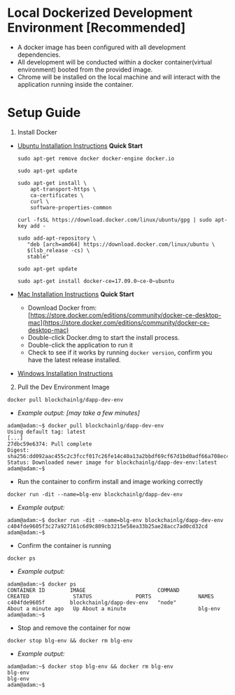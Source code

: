 # Local Dockerized Development Environment [Recommended]
- A docker image has been configured with all development dependencies.
- All development will be conducted within a docker container(virtual environment) booted from the provided image.
- Chrome will be installed on the local machine and will interact with the application running inside the container.

# Setup Guide
1. Install Docker
- [Ubuntu Installation Instructions](https://www.digitalocean.com/community/tutorials/how-to-install-and-use-docker-on-ubuntu-16-04)
  __Quick Start__
  ```
  sudo apt-get remove docker docker-engine docker.io

  sudo apt-get update

  sudo apt-get install \
      apt-transport-https \
      ca-certificates \
      curl \
      software-properties-common

  curl -fsSL https://download.docker.com/linux/ubuntu/gpg | sudo apt-key add -

  sudo add-apt-repository \
     "deb [arch=amd64] https://download.docker.com/linux/ubuntu \
     $(lsb_release -cs) \
     stable"

  sudo apt-get update

  sudo apt-get install docker-ce=17.09.0~ce-0~ubuntu
  ```
- [Mac Installation Instructions](https://www.docker.com/docker-mac)
  __Quick Start__
  - Download Docker from: [https://store.docker.com/editions/community/docker-ce-desktop-mac](https://store.docker.com/editions/community/docker-ce-desktop-mac)
  - Double-click Docker.dmg to start the install process.
  - Double-click the application to run it
  - Check to see if it works by running `docker version`, confirm you have the latest release installed.

- [Windows Installation Instructions](https://www.docker.com/docker-windows)

2. Pull the Dev Environment Image
```
docker pull blockchainlg/dapp-dev-env
```
- *Example output: [may take a few minutes]*
```
adam@adam:~$ docker pull blockchainlg/dapp-dev-env
Using default tag: latest
[...]
27dbc59e6374: Pull complete
Digest: sha256:dd092aac455c2c3fccf017c26fe14c40a13a2bbdf69cf67d1bd0adf66a708ec4
Status: Downloaded newer image for blockchainlg/dapp-dev-env:latest
adam@adam:~$
```
- Run the container to confirm install and image working correctly
```
docker run -dit --name=blg-env blockchainlg/dapp-dev-env
```
- *Example output:*
```
adam@adam:~$ docker run -dit --name=blg-env blockchainlg/dapp-dev-env
c404fde9605f3c27a927161c6d9c809cb3215e58ea33b25ae28acc7ad0cd32cd
adam@adam:~$
```
- Confirm the container is running
```
docker ps
```
- *Example output:*
```
adam@adam:~$ docker ps
CONTAINER ID        IMAGE                       COMMAND             CREATED              STATUS              PORTS               NAMES
c404fde9605f        blockchainlg/dapp-dev-env   "node"              About a minute ago   Up About a minute                       blg-env
adam@adam:~$
```
- Stop and remove the container for now
```
docker stop blg-env && docker rm blg-env
```
- *Example output:*
```
adam@adam:~$ docker stop blg-env && docker rm blg-env
blg-env
blg-env
adam@adam:~$
```
